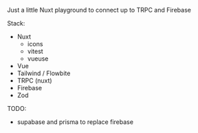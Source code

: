 Just a little Nuxt playground to connect up to TRPC and Firebase

Stack:

- Nuxt
	- icons
	- vitest
	- vueuse
- Vue
- Tailwind / Flowbite
- TRPC (nuxt)
- Firebase
- Zod

TODO:
- supabase and prisma to replace firebase
